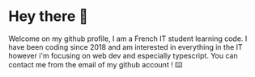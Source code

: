# Hey there 👋

Welcome on my github profile, I am a French IT student learning code. I have been coding since 2018 and am interested in everything in the IT however i'm focusing on web dev and especially typescript. You can contact me from the email of my github account ! ⌨️
